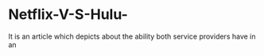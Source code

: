 # Netflix-V-S-Hulu-
It is an article which depicts about the ability both service providers have in an 
